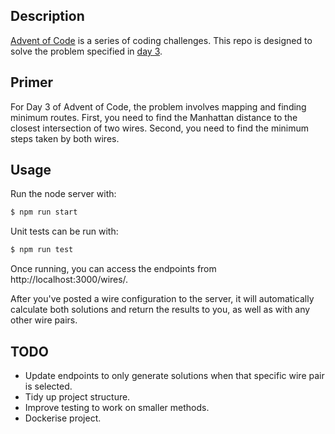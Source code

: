 ## Description

[Advent of Code](adventofcode.com/2019) is a series of coding challenges. This repo is designed to solve the problem specified in [day 3](https://adventofcode.com/2019/day/3).

## Primer

For Day 3 of Advent of Code, the problem involves mapping and finding minimum routes. First, you need to find the Manhattan distance to the closest intersection of two wires. Second, you need to find the minimum steps taken by both wires.

## Usage

Run the node server with:

```bash
$ npm run start
```

Unit tests can be run with: 

```bash
$ npm run test
```

Once running, you can access the endpoints from http://localhost:3000/wires/.

After you've posted a wire configuration to the server, it will automatically calculate both solutions and return the results to you, as well as with any other wire pairs.

## TODO
* Update endpoints to only generate solutions when that specific wire pair is selected.
* Tidy up project structure.
* Improve testing to work on smaller methods.
* Dockerise project.